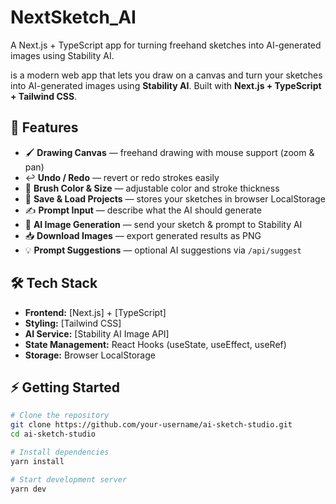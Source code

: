 # NextSketch_AI
A Next.js + TypeScript app for turning freehand sketches into AI-generated images using Stability AI.

is a modern web app that lets you draw on a canvas and turn your sketches into AI-generated images using **Stability AI**. Built with **Next.js + TypeScript + Tailwind CSS**.

## 🚀 Features

- 🖌️ **Drawing Canvas** — freehand drawing with mouse support (zoom & pan)  
- ↩️ **Undo / Redo** — revert or redo strokes easily  
- 🎨 **Brush Color & Size** — adjustable color and stroke thickness  
- 💾 **Save & Load Projects** — stores your sketches in browser LocalStorage  
- ✍️ **Prompt Input** — describe what the AI should generate  
- 🤖 **AI Image Generation** — send your sketch & prompt to Stability AI  
- 📥 **Download Images** — export generated results as PNG  
- 💡 **Prompt Suggestions** — optional AI suggestions via `/api/suggest`

## 🛠️ Tech Stack

- **Frontend:** [Next.js] + [TypeScript]
- **Styling:** [Tailwind CSS]
- **AI Service:** [Stability AI Image API]
- **State Management:** React Hooks (useState, useEffect, useRef)  
- **Storage:** Browser LocalStorage

## ⚡ Getting Started

```bash
# Clone the repository
git clone https://github.com/your-username/ai-sketch-studio.git
cd ai-sketch-studio

# Install dependencies
yarn install

# Start development server
yarn dev
